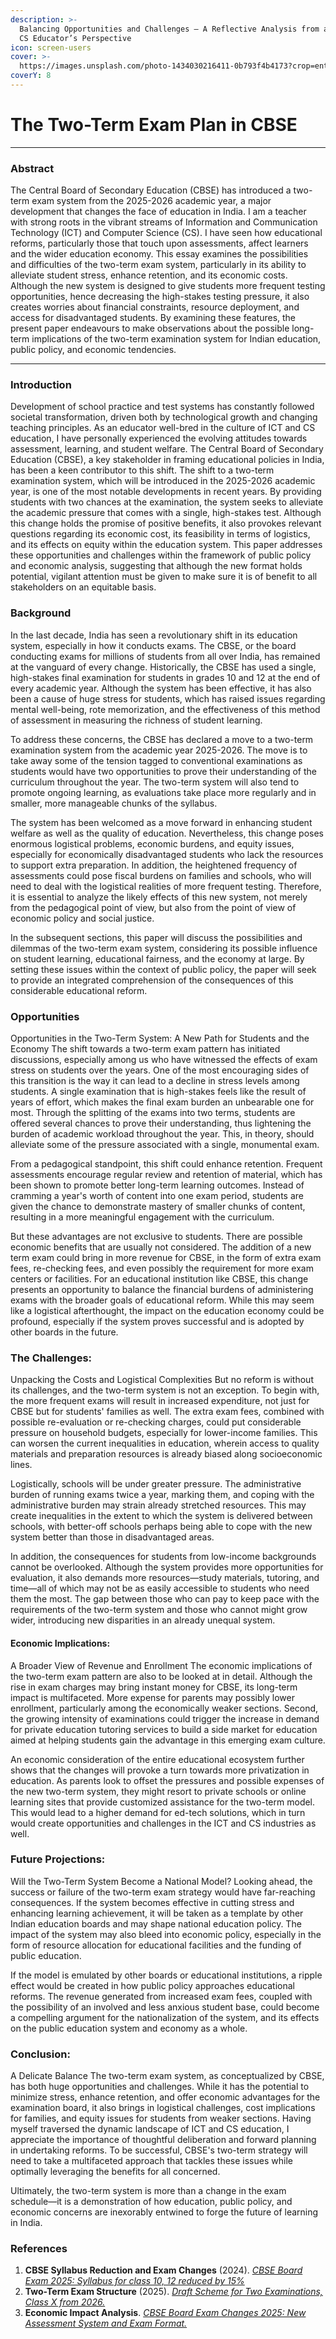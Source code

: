 ```yaml
---
description: >-
  Balancing Opportunities and Challenges – A Reflective Analysis from an ICT and
  CS Educator’s Perspective
icon: screen-users
cover: >-
  https://images.unsplash.com/photo-1434030216411-0b793f4b4173?crop=entropy&cs=srgb&fm=jpg&ixid=M3wxOTcwMjR8MHwxfHNlYXJjaHw2fHxCb2FyZCUyMGV4YW1zfGVufDB8fHx8MTc0MTUyODI2MHww&ixlib=rb-4.0.3&q=85
coverY: 8
---
```


# The Two-Term Exam Plan in CBSE

***

### Abstract

The Central Board of Secondary Education (CBSE) has introduced a two-term exam system from the 2025-2026 academic year, a major development that changes the face of education in India. I am a teacher with strong roots in the vibrant streams of Information and Communication Technology (ICT) and Computer Science (CS). I have seen how educational reforms, particularly those that touch upon assessments, affect learners and the wider education economy. This essay examines the possibilities and difficulties of the two-term exam system, particularly in its ability to alleviate student stress, enhance retention, and its economic costs. Although the new system is designed to give students more frequent testing opportunities, hence decreasing the high-stakes testing pressure, it also creates worries about financial constraints, resource deployment, and access for disadvantaged students. By examining these features, the present paper endeavours to make observations about the possible long-term implications of the two-term examination system for Indian education, public policy, and economic tendencies.

***

### Introduction

Development of school practice and test systems has constantly followed societal transformation, driven both by technological growth and changing teaching principles. As an educator well-bred in the culture of ICT and CS education, I have personally experienced the evolving attitudes towards assessment, learning, and student welfare. The Central Board of Secondary Education (CBSE), a key stakeholder in framing educational policies in India, has been a keen contributor to this shift. The shift to a two-term examination system, which will be introduced in the 2025-2026 academic year, is one of the most notable developments in recent years. By providing students with two chances at the examination, the system seeks to alleviate the academic pressure that comes with a single, high-stakes test. Although this change holds the promise of positive benefits, it also provokes relevant questions regarding its economic cost, its feasibility in terms of logistics, and its effects on equity within the education system. This paper addresses these opportunities and challenges within the framework of public policy and economic analysis, suggesting that although the new format holds potential, vigilant attention must be given to make sure it is of benefit to all stakeholders on an equitable basis.

### Background

In the last decade, India has seen a revolutionary shift in its education system, especially in how it conducts exams. The CBSE, or the board conducting exams for millions of students from all over India, has remained at the vanguard of every change. Historically, the CBSE has used a single, high-stakes final examination for students in grades 10 and 12 at the end of every academic year. Although the system has been effective, it has also been a cause of huge stress for students, which has raised issues regarding mental well-being, rote memorization, and the effectiveness of this method of assessment in measuring the richness of student learning.&#x20;

To address these concerns, the CBSE has declared a move to a two-term examination system from the academic year 2025-2026. The move is to take away some of the tension tagged to conventional examinations as students would have two opportunities to prove their understanding of the curriculum throughout the year. The two-term system will also tend to promote ongoing learning, as evaluations take place more regularly and in smaller, more manageable chunks of the syllabus.

The system has been welcomed as a move forward in enhancing student welfare as well as the quality of education. Nevertheless, this change poses enormous logistical problems, economic burdens, and equity issues, especially for economically disadvantaged students who lack the resources to support extra preparation. In addition, the heightened frequency of assessments could pose fiscal burdens on families and schools, who will need to deal with the logistical realities of more frequent testing. Therefore, it is essential to analyze the likely effects of this new system, not merely from the pedagogical point of view, but also from the point of view of economic policy and social justice.&#x20;

In the subsequent sections, this paper will discuss the possibilities and dilemmas of the two-term exam system, considering its possible influence on student learning, educational fairness, and the economy at large. By setting these issues within the context of public policy, the paper will seek to provide an integrated comprehension of the consequences of this considerable educational reform.

### Opportunities

Opportunities in the Two-Term System: A New Path for Students and the Economy The shift towards a two-term exam pattern has initiated discussions, especially among us who have witnessed the effects of exam stress on students over the years. One of the most encouraging sides of this transition is the way it can lead to a decline in stress levels among students. A single examination that is high-stakes feels like the result of years of effort, which makes the final exam burden an unbearable one for most. Through the splitting of the exams into two terms, students are offered several chances to prove their understanding, thus lightening the burden of academic workload throughout the year. This, in theory, should alleviate some of the pressure associated with a single, monumental exam.

From a pedagogical standpoint, this shift could enhance retention. Frequent assessments encourage regular review and retention of material, which has been shown to promote better long-term learning outcomes. Instead of cramming a year's worth of content into one exam period, students are given the chance to demonstrate mastery of smaller chunks of content, resulting in a more meaningful engagement with the curriculum.

But these advantages are not exclusive to students. There are possible economic benefits that are usually not considered. The addition of a new term exam could bring in more revenue for CBSE, in the form of extra exam fees, re-checking fees, and even possibly the requirement for more exam centers or facilities. For an educational institution like CBSE, this change presents an opportunity to balance the financial burdens of administering exams with the broader goals of educational reform. While this may seem like a logistical afterthought, the impact on the education economy could be profound, especially if the system proves successful and is adopted by other boards in the future.

### The Challenges:&#x20;

Unpacking the Costs and Logistical Complexities But no reform is without its challenges, and the two-term system is not an exception. To begin with, the more frequent exams will result in increased expenditure, not just for CBSE but for students' families as well. The extra exam fees, combined with possible re-evaluation or re-checking charges, could put considerable pressure on household budgets, especially for lower-income families. This can worsen the current inequalities in education, wherein access to quality materials and preparation resources is already biased along socioeconomic lines.

Logistically, schools will be under greater pressure. The administrative burden of running exams twice a year, marking them, and coping with the administrative burden may strain already stretched resources. This may create inequalities in the extent to which the system is delivered between schools, with better-off schools perhaps being able to cope with the new system better than those in disadvantaged areas.

In addition, the consequences for students from low-income backgrounds cannot be overlooked. Although the system provides more opportunities for evaluation, it also demands more resources—study materials, tutoring, and time—all of which may not be as easily accessible to students who need them the most. The gap between those who can pay to keep pace with the requirements of the two-term system and those who cannot might grow wider, introducing new disparities in an already unequal system.

#### Economic Implications:&#x20;

A Broader View of Revenue and Enrollment The economic implications of the two-term exam pattern are also to be looked at in detail. Although the rise in exam charges may bring instant money for CBSE, its long-term impact is multifaceted. More expense for parents may possibly lower enrollment, particularly among the economically weaker sections. Second, the growing intensity of examinations could trigger the increase in demand for private education tutoring services to build a side market for education aimed at helping students gain the advantage in this emerging exam culture.

An economic consideration of the entire educational ecosystem further shows that the changes will provoke a turn towards more privatization in education. As parents look to offset the pressures and possible expenses of the new two-term system, they might resort to private schools or online learning sites that provide customized assistance for the two-term model. This would lead to a higher demand for ed-tech solutions, which in turn would create opportunities and challenges in the ICT and CS industries as well.

### Future Projections:&#x20;

Will the Two-Term System Become a National Model? Looking ahead, the success or failure of the two-term exam strategy would have far-reaching consequences. If the system becomes effective in cutting stress and enhancing learning achievement, it will be taken as a template by other Indian education boards and may shape national education policy. The impact of the system may also bleed into economic policy, especially in the form of resource allocation for educational facilities and the funding of public education.

If the model is emulated by other boards or educational institutions, a ripple effect would be created in how public policy approaches educational reforms. The revenue generated from increased exam fees, coupled with the possibility of an involved and less anxious student base, could become a compelling argument for the nationalization of the system, and its effects on the public education system and economy as a whole.

### Conclusion:&#x20;

A Delicate Balance The two-term exam system, as conceptualized by CBSE, has both huge opportunities and challenges. While it has the potential to minimize stress, enhance retention, and offer economic advantages for the examination board, it also brings in logistical challenges, cost implications for families, and equity issues for students from weaker sections. Having myself traversed the dynamic landscape of ICT and CS education, I appreciate the importance of thoughtful deliberation and forward planning in undertaking reforms. To be successful, CBSE's two-term strategy will need to take a multifaceted approach that tackles these issues while optimally leveraging the benefits for all concerned.

Ultimately, the two-term system is more than a change in the exam schedule—it is a demonstration of how education, public policy, and economic concerns are inexorably entwined to forge the future of learning in India.

### References

1. **CBSE Syllabus Reduction and Exam Changes** (2024). [_CBSE Board Exam 2025: Syllabus for class 10, 12 reduced by 15%_](https://bestcolleges.indiatoday.in/news-detail/cbse-board-exam-2025-cbse-refutes-reports-of-15-per-cent-syllabus-reduction-for-2025-board-exams)
2. **Two-Term Exam Structure** (2025). [_Draft Scheme for Two Examinations, Class X from 2026._](https://www.cbse.gov.in/cbsenew/documents/SCHEME_BOARD_EXAMS_POLICY_25022025.pdf)
3. **Economic Impact Analysis**. [_CBSE Board Exam Changes 2025: New Assessment System and Exam Format._](https://store.pw.live/blogs/school-exams/cbse-exam-2025-important-key-changes-the-board-exams)
